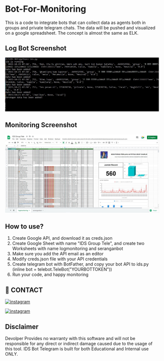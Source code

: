 # Bot-For-Monitoring
This is a code to integrate bots that can collect data as agents both in groups and private telegram chats. The data will be pushed and visualized on a google spreadsheet. The concept is almost the same as ELK.

## Log Bot Screenshot
![Logo](/images/idscmd.JPG)

## Monitoring Screenshot
![Logo](/images/sheetsids.JPG)

## How to use?

1. Create Google API, and download it as creds.json
2. Create Google Sheet with name "IDS Group Tele", and create two Worksheets with name logmonitoring and seranganbot
3. Make sure you add the API email as an editor
4. Modify creds.json file with your API credentials
5. Create telegram bot with BotFather, and copy your bot API to ids.py (inline bot = telebot.TeleBot("YOURBOTTOKEN"))
6. Run your code, and happy monitoring


## 🔗 CONTACT
[![instagram](https://img.shields.io/badge/CONTACT-TELEGRAM-blue)](https://t.me/noghirii)

[![instagram](https://img.shields.io/badge/CONTACT-INSTAGRAM-red)](https://instagram.com/zazal.ghiffari)


## Disclaimer

Devolper Provides no warranty with this software and will not be responsible for any direct or indirect damage caused due to the usage of this tool.
IDS Bot Telegram is built for both Educational and Internal use ONLY.
